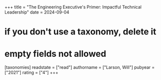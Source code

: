+++
title = "The Engineering Executive's Primer: Impactful Technical Leadership"
date = 2024-09-04
# if you don't use a taxonomy, delete it
# empty fields not allowed
[taxonomies]
  readstate = ["read"]
  authorname = ["Larson, Will"]
  pubyear = ["2021"]
  rating = ["4"]
+++

